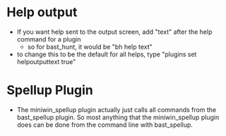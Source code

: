 # Help output #
  * If you want help sent to the output screen, add "text" after the help command for a plugin
    * so for bast\_hunt, it would be "bh help text"
  * to change this to be the default for all helps, type "plugins set helpoutputtext true"

# Spellup Plugin #
  * The miniwin\_spellup plugin actually just calls all commands from the bast\_spellup plugin. So most anything that the miniwin\_spellup plugin does can be done from the command line with bast\_spellup.